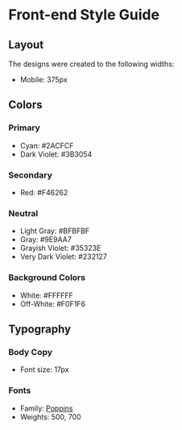 # Front-end Style Guide

## Layout

The designs were created to the following widths:

- Mobile: 375px

## Colors

### Primary

- Cyan: #2ACFCF
- Dark Violet: #3B3054

### Secondary

- Red: #F46262

### Neutral

- Light Gray: #BFBFBF
- Gray: #9E9AA7
- Grayish Violet: #35323E
- Very Dark Violet: #232127

### Background Colors

- White: #FFFFFF
- Off-White: #F0F1F6

## Typography

### Body Copy

- Font size: 17px

### Fonts

- Family: [Poppins](https://fonts.google.com/specimen/Poppins)
- Weights: 500, 700
